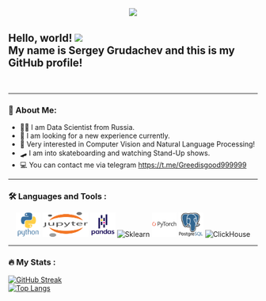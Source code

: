 <div id="header" align="center">
    <img src="https://media.giphy.com/media/du3J3cXyzhj75IOgvA/giphy.gif" width="200"/>
</div>

<h2>
  Hello, world!
  <img src="https://media.giphy.com/media/hvRJCLFzcasrR4ia7z/giphy.gif" width="30px"/> </br>
  My name is Sergey Grudachev and this is my GitHub profile!
</h2>

<img src="https://komarev.com/ghpvc/?username=SergeyGrudachev&style=flat-square&color=blue" alt=""/>

---

### 📝 About Me:
- 👨‍💻 I am Data Scientist from Russia.
- 👀 I am looking for a new experience currently.
- 🤖 Very interested in Computer Vision and Natural Language Processing!
- 🛹 I am into skateboarding and watching Stand-Up shows.
- 💻 You can contact me via telegram https://t.me/Greedisgood999999

---

### 🛠 Languages and Tools :
<div id="header" align="center">
  <img src="https://github.com/devicons/devicon/blob/master/icons/python/python-original-wordmark.svg" title="Python" alt="Python" width="50" height="50"/>
  <img src="https://github.com/devicons/devicon/blob/master/icons/jupyter/jupyter-original-wordmark.svg" title="Jupyter" alt="Jupyter" width="93" height="50"/>
  <img src="https://github.com/devicons/devicon/blob/master/icons/pandas/pandas-original-wordmark.svg" title="Pandas" alt="Pandas" width="50" height="50"/>
  <img src="https://upload.wikimedia.org/wikipedia/commons/thumb/0/05/Scikit_learn_logo_small.svg/260px-Scikit_learn_logo_small.svg.png" title="Sklearn" alt="Sklearn" width="93" height="50"/>
  <img src="https://github.com/devicons/devicon/blob/master/icons/pytorch/pytorch-original-wordmark.svg" title="PyTorch" alt="PyTorch" width="50" height="50"/>
  <img src="https://github.com/devicons/devicon/blob/master/icons/postgresql/postgresql-original-wordmark.svg" title="SQL" alt="SQL" width="50" height="50"/>
  <img src="https://avatars.mds.yandex.net/get-lpc/1368426/57e2cc2f-a71a-46f2-b4fd-c26fdefca158/orig" title="ClickHouse" alt="ClickHouse" width="50" height="50"/>  
    
</div>

---

### 🔥 My Stats :

[![GitHub Streak](http://github-readme-streak-stats.herokuapp.com?user=greedisgood999999&theme=dark&background=000000)](https://git.io/streak-stats) </br>
[![Top Langs](https://github-readme-stats.vercel.app/api/top-langs/?username=greedisgood999999&theme=darcula&show_icons=true&layout=compact&include_all_commits=true&count_private=true)](https://github.com/anuraghazra/github-readme-stats)
